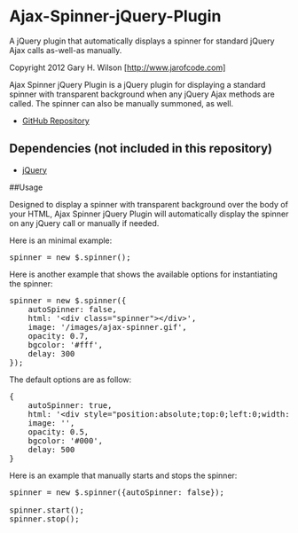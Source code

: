 Ajax-Spinner-jQuery-Plugin
==========================

A jQuery plugin that automatically displays a spinner for standard jQuery Ajax calls as-well-as manually.

Copyright 2012 Gary H. Wilson [http://www.jarofcode.com]

Ajax Spinner jQuery Plugin is a jQuery plugin for displaying a standard spinner with transparent background when any jQuery Ajax methods are called. The spinner can also be manually summoned, as well.

* [GitHub Repository](https://github.com/ghwilson4456/Ajax-Spinner-jQuery-Plugin)


## Dependencies (not included in this repository)

- [jQuery](http://jquery.com)

##Usage

Designed to display a spinner with transparent background over the body of your HTML, Ajax Spinner jQuery Plugin will automatically display the spinner on any jQuery call or manually if needed.

Here is an minimal example:

<pre>
spinner = new $.spinner();
</pre>

Here is another example that shows the available options for instantiating the spinner:

<pre>
spinner = new $.spinner({
    autoSpinner: false,
    html: '&lt;div class="spinner">&lt;/div>',
    image: '/images/ajax-spinner.gif',
    opacity: 0.7,
    bgcolor: '#fff',
    delay: 300
});
</pre>

The default options are as follow:

<pre>
{
    autoSpinner: true,
    html: '&lt;div style="position:absolute;top:0;left:0;width:100%;height:##winHeight##px;background:#000 url(##image##) no-repeat center center;-moz-opacity:##opacity##;filter:alpha(opacity=##opacityIE##);opacity:##opacity##;">&lt;/div>',
    image: '',
    opacity: 0.5,
    bgcolor: '#000',
    delay: 500
}
</pre>

Here is an example that manually starts and stops the spinner:

<pre>
spinner = new $.spinner({autoSpinner: false});

spinner.start();
spinner.stop();
</pre>